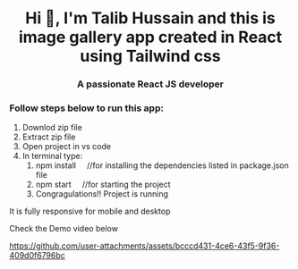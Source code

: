 <h1 align="center">Hi 👋, I'm Talib Hussain and this is image gallery app created in React using Tailwind css </h1>
<h3 align="center">A passionate React JS developer</h3>

<h3 align="left">Follow steps below to run this app:</h3>
<ol>
  <li>Downlod zip file</li>
  <li>Extract zip file</li>
  <li>Open project in vs code</li>
  <li>In terminal type:
    <ol>
  <li>npm install  &nbsp;&nbsp;&nbsp; //for installing the dependencies listed in package.json file</li>
  <li>npm start   &nbsp;&nbsp;&nbsp;&nbsp;//for starting the project</li>
  <li>Congragulations!! Project is running</li>
    </ol>
</ol>

It is fully responsive for mobile and desktop

Check the Demo video below

https://github.com/user-attachments/assets/bcccd431-4ce6-43f5-9f36-409d0f6796bc
